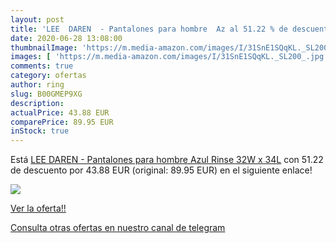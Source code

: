 ```yaml
---
layout: post
title: 'LEE  DAREN  - Pantalones para hombre  Az al 51.22 % de descuento'
date: 2020-06-28 13:08:00
thumbnailImage: 'https://m.media-amazon.com/images/I/31SnE1SQqKL._SL200_.jpg'
images: [ 'https://m.media-amazon.com/images/I/31SnE1SQqKL._SL200_.jpg' ]
comments: true
category: ofertas
author: ring
slug: B00GMEP9XG
description:
actualPrice: 43.88 EUR
comparePrice: 89.95 EUR
inStock: true
---
```


Está [LEE  DAREN  - Pantalones para hombre  Azul  Rinse   32W x 34L](https://www.amazon.com/dp/B00GMEP9XG/?tag=redken08-20) con 51.22 de descuento por 43.88 EUR (original: 89.95 EUR) en el siguiente enlace!

[![](https://m.media-amazon.com/images/I/31SnE1SQqKL._SL200_.jpg)](https://www.amazon.com/dp/B00GMEP9XG/?tag=redken08-20)

[Ver la oferta!!](https://www.amazon.com/dp/B00GMEP9XG/?tag=redken08-20)

[Consulta otras ofertas en nuestro canal de telegram](https://t.me/s/ofertas25)
